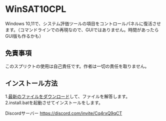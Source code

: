 # WinSAT10CPL
Windows 10,11で、システム評価ツールの項目をコントロールパネルに復活させます。（コマンドラインでの再現なので、GUIではありません。時間があったらGUI版も作るかも）  

## 免責事項
このスプリクトの使用は自己責任です。作者は一切の責任を取りません。  

## インストール方法
1.[最新のファイルをダウンロード](https://github.com/MMX-Pentium/WinSAT10CPL/releases)して、ファイルを解答します。  
2.install.batを起動させてインストールをします。  

Discordサーバー
https://discord.com/invite/Cq4rxQ9qCT
